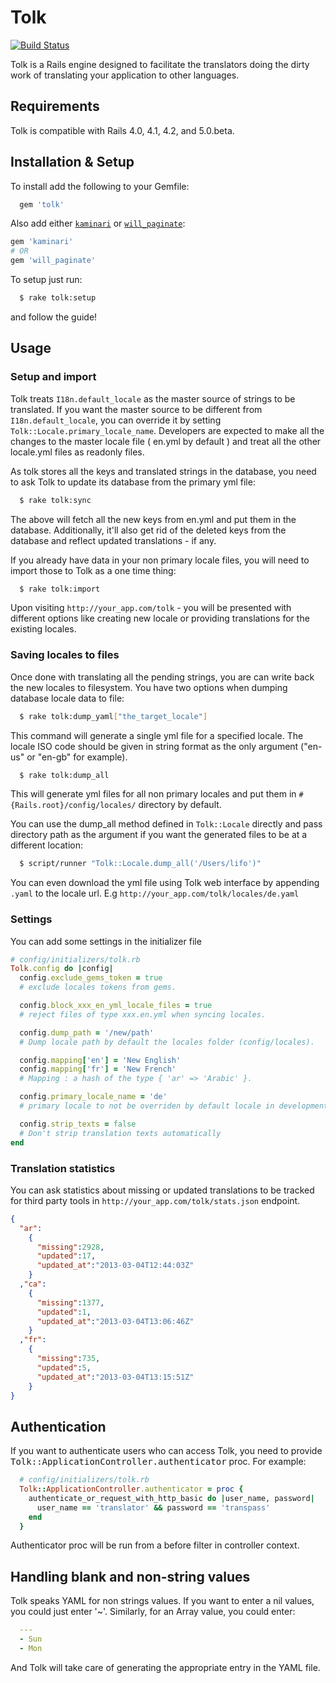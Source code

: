 # Tolk
[![Build Status](https://travis-ci.org/tolk/tolk.svg?branch=master)](https://travis-ci.org/tolk/tolk)

Tolk is a Rails engine designed to facilitate the translators doing the dirty work of translating your application to other languages.

## Requirements

Tolk is compatible with Rails 4.0, 4.1, 4.2, and 5.0.beta.

## Installation & Setup

To install add the following to your Gemfile:

```ruby
  gem 'tolk'
```

Also add either [`kaminari`](https://github.com/amatsuda/kaminari) or [`will_paginate`](https://github.com/mislav/will_paginate):

```ruby
gem 'kaminari'
# OR
gem 'will_paginate'
```

To setup just run:

```bash
  $ rake tolk:setup
```

and follow the guide!

## Usage

### Setup and import

Tolk treats `I18n.default_locale` as the master source of strings to be translated. If you want the master source to be different from `I18n.default_locale`, you can override it by setting `Tolk::Locale.primary_locale_name`. Developers are expected to make all the changes to the master locale file ( en.yml by default ) and treat all the other locale.yml files as readonly files.

As tolk stores all the keys and translated strings in the database, you need to ask Tolk to update its database from the primary yml file:

```bash
  $ rake tolk:sync
```

The above will fetch all the new keys from en.yml and put them in the database. Additionally, it'll also get rid of the deleted keys from the database and reflect updated translations - if any.

If you already have data in your non primary locale files, you will need to import those to Tolk as a one time thing:

```bash
  $ rake tolk:import
```

Upon visiting `http://your_app.com/tolk` - you will be presented with different options like creating new locale or providing translations for the existing locales.


### Saving locales to files


Once done with translating all the pending strings, you are can write back the new locales to filesystem. You have two options when dumping database locale data to file:


```bash
  $ rake tolk:dump_yaml["the_target_locale"]
```

This command will generate a single yml file for a specified locale. The locale ISO code should be given in string format as the only argument ("en-us" or "en-gb" for example).


```bash
  $ rake tolk:dump_all
```

This will generate yml files for all non primary locales and put them in `#{Rails.root}/config/locales/` directory by default.

You can use the dump_all method defined in `Tolk::Locale` directly and pass directory path as the argument if you want the generated files to be at a different location:

```bash
  $ script/runner "Tolk::Locale.dump_all('/Users/lifo')"
```

You can even download the yml file using Tolk web interface by appending `.yaml` to the locale url. E.g `http://your_app.com/tolk/locales/de.yaml`

### Settings

You can add some settings in the initializer file

```ruby
# config/initializers/tolk.rb
Tolk.config do |config|
  config.exclude_gems_token = true
  # exclude locales tokens from gems.

  config.block_xxx_en_yml_locale_files = true
  # reject files of type xxx.en.yml when syncing locales.

  config.dump_path = '/new/path'
  # Dump locale path by default the locales folder (config/locales).

  config.mapping['en'] = 'New English'
  config.mapping['fr'] = 'New French'
  # Mapping : a hash of the type { 'ar' => 'Arabic' }.

  config.primary_locale_name = 'de'
  # primary locale to not be overriden by default locale in development mode.

  config.strip_texts = false
  # Don't strip translation texts automatically
end
```

### Translation statistics

You can ask statistics about missing or updated translations to be tracked for third party tools in `http://your_app.com/tolk/stats.json` endpoint.

```json
{
  "ar":
    {
      "missing":2928,
      "updated":17,
      "updated_at":"2013-03-04T12:44:03Z"
    }
  ,"ca":
    {
      "missing":1377,
      "updated":1,
      "updated_at":"2013-03-04T13:06:46Z"
    }
  ,"fr":
    {
      "missing":735,
      "updated":5,
      "updated_at":"2013-03-04T13:15:51Z"
    }
}
```

## Authentication

If you want to authenticate users who can access Tolk, you need to provide <tt>Tolk::ApplicationController.authenticator</tt> proc. For example:

```ruby
  # config/initializers/tolk.rb
  Tolk::ApplicationController.authenticator = proc {
    authenticate_or_request_with_http_basic do |user_name, password|
      user_name == 'translator' && password == 'transpass'
    end
  }
```

Authenticator proc will be run from a before filter in controller context.

## Handling blank and non-string values

Tolk speaks YAML for non strings values. If you want to enter a nil values, you could just enter '~'. Similarly, for an Array value, you could enter:

```yml
  ---
  - Sun
  - Mon
```

And Tolk will take care of generating the appropriate entry in the YAML file.
